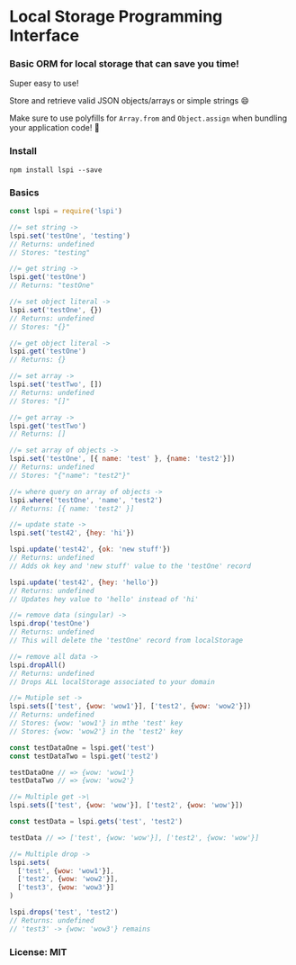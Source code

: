 
# Local Storage Programming Interface

### Basic ORM for local storage that can save you time!

Super easy to use!

Store and retrieve valid JSON objects/arrays or simple strings :smile:

Make sure to use polyfills for `Array.from` and `Object.assign` when bundling your application code! :tada:

### Install

`npm install lspi --save`

### Basics

```javascript
const lspi = require('lspi')

//= set string ->
lspi.set('testOne', 'testing')
// Returns: undefined
// Stores: "testing"

//= get string ->
lspi.get('testOne')
// Returns: "testOne"

//= set object literal ->
lspi.set('testOne', {})
// Returns: undefined
// Stores: "{}"

//= get object literal ->
lspi.get('testOne')
// Returns: {}

//= set array ->
lspi.set('testTwo', [])
// Returns: undefined
// Stores: "[]"

//= get array ->
lspi.get('testTwo')
// Returns: []

//= set array of objects ->
lspi.set('testOne', [{ name: 'test' }, {name: 'test2'}])
// Returns: undefined
// Stores: "{"name": "test2"}"

//= where query on array of objects ->
lspi.where('testOne', 'name', 'test2')
// Returns: [{ name: 'test2' }]

//= update state ->
lspi.set('test42', {hey: 'hi'})

lspi.update('test42', {ok: 'new stuff'})
// Returns: undefined
// Adds ok key and 'new stuff' value to the 'testOne' record

lspi.update('test42', {hey: 'hello'})
// Returns: undefined
// Updates hey value to 'hello' instead of 'hi'

//= remove data (singular) ->
lspi.drop('testOne')
// Returns: undefined
// This will delete the 'testOne' record from localStorage

//= remove all data ->
lspi.dropAll()
// Returns: undefined
// Drops ALL localStorage associated to your domain

//= Mutiple set ->
lspi.sets(['test', {wow: 'wow1'}], ['test2', {wow: 'wow2'}])
// Returns: undefined
// Stores: {wow: 'wow1'} in mthe 'test' key
// Stores: {wow: 'wow2'} in the 'test2' key

const testDataOne = lspi.get('test')
const testDataTwo = lspi.get('test2')

testDataOne // => {wow: 'wow1'}
testDataTwo // => {wow: 'wow2'}

//= Multiple get ->\
lspi.sets(['test', {wow: 'wow'}], ['test2', {wow: 'wow'}])

const testData = lspi.gets('test', 'test2')

testData // => ['test', {wow: 'wow'}], ['test2', {wow: 'wow'}]

//= Multiple drop ->
lspi.sets(
  ['test', {wow: 'wow1'}],
  ['test2', {wow: 'wow2'}],
  ['test3', {wow: 'wow3'}]
)

lspi.drops('test', 'test2')
// Returns: undefined
// 'test3' -> {wow: 'wow3'} remains
```

### License: MIT

